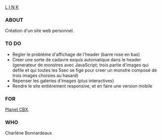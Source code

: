 [L I N K](https://charlene-bx.github.io/0.1_PersonalWork/)

### ABOUT
Création d'un site web personnel.

### TO DO
* Regler le probléme d'affichage de l'header (barre rose en bas)
* Creer une sorte de cadavre exquis automatique dans le header (generateur de monstres avec JavaScript; trois partie d'images qui defile et qui toutes les 5sec se fige pour creer un monstre composé de trois images choisies au hasard)
* Repenser les galeries d'images (plus interactives)
* Rendre le site entiérement responsive, et en faire une version mobile

### FOR
[Planet CBX](https://www.instagram.com/planetcbx/).

### WHO
Charlène Bonnardeaux
